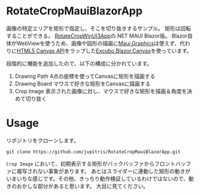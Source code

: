 # RotateCropMauiBlazorApp
画像の特定エリアを矩形で指定し、そこを切り抜きするサンプル。 矩形は回転することができる。
[RotateCropWinUI3App](https://github.com/jupitris/RotateCropWinUI3App)の.NET MAUI Blazor版。
Blazor自体がWebViewを使うため、画像や図形の描画に[Maui.Graphics](https://maui.graphics/)は使えず、代わりに[HTML5 Canvas API](https://developer.mozilla.org/ja/docs/Web/API/Canvas_API)をラップした[Excubo.Blazor.Canvas](https://github.com/excubo-ag/Blazor.Canvas)を使っています。

段階的に機能を追加したので、以下の構成に分かれています。

1. Drawing Path
   4点の座標を使ってCanvasに矩形を描画する
2. Drawing Board
   マウスで好きな矩形をCanvasに描画する
3. Crop Image
   表示された画像に対し、マウスで好きな矩形を描画＆角度を決めて切り抜く

# Usage

リポジトリをクローンします。

```
git clone https://github.com/jupitris/RotateCropMauiBlazorApp.git
```

`Crop Image` において、初期表示する矩形がバックバッファからフロントバッファに複写されない事象があります。
あとはスライダーに連動した矩形の動きがいまいちな感じです。その他、きっちり動作検証しているわけではないので、動きのおかしな部分があると思います。
大目に見てください。
